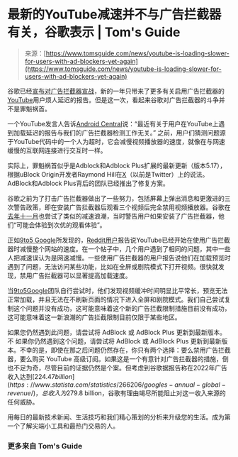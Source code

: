 <!--yml

category: 未分类

date: 2024-05-27 14:48:32

-->

# 最新的YouTube减速并不与广告拦截器有关，谷歌表示 | Tom's Guide

> 来源：[https://www.tomsguide.com/news/youtube-is-loading-slower-for-users-with-ad-blockers-yet-again](https://www.tomsguide.com/news/youtube-is-loading-slower-for-users-with-ad-blockers-yet-again)

谷歌已经[宣布对广告拦截器宣战](https://www.tomsguide.com/news/youtubes-anti-ad-block-efforts-have-now-gone-global-what-you-need-to-know)，新的一年只带来了更多有关启用广告拦截器的[YouTube](https://www.tomsguide.com/tag/youtube)用户烦人延迟的报告。但是这一次，看起来谷歌对广告拦截器的斗争并不是罪魁祸首。

一个YouTube发言人告诉[Android Central](https://www.androidcentral.com/apps-software/youtube-slows-down-load-times-for-users-with-ad-blockers)说：“最近有关于用户在YouTube上遇到加载延迟的报告与我们的广告拦截器检测工作无关。” 之前，用户们猜测问题源于YouTube代码中的一个人为超时，它会减慢视频播放器的速度，就像在与网速缓慢的互联网连接进行交互时一样。

实际上，罪魁祸首似乎是Adblock和Adblock Plus扩展的最新更新（版本5.17），根据uBlock Origin开发者Raymond Hill在[X](https://twitter.com/gorhill/status/1746263759495077919)（以前是Twitter）上的说法。AdBlock和Adblock Plus背后的团队已经推出了修复方案。

谷歌之前为了打击广告拦截器做出了一些努力，包括屏幕上弹出消息和更激进的三次警告政策，即在安装广告拦截器后观看三个视频后完全禁用视频播放器。谷歌在[去年十一月](https://www.tomsguide.com/news/youtubes-war-on-ad-blockers-just-took-an-irritating-turn-for-the-worse)也尝试了类似的减速浪潮，当时警告用户如果安装了广告拦截器，他们“可能会体验到次优的观看体验”。

正如[9to5 Google](https://9to5google.com/2024/01/13/youtube-new-wave-slow-downs-ad-blocker/)所发现的，[Reddit用户](https://www.reddit.com/r/youtube/comments/195octe/youtube_started_slowing_video_buffer_with_adblock/)报告说YouTube已经开始在使用广告拦截器时减慢整个网站的速度。在一个帖子中，几个用户遇到了相同的问题，其中一些人把减速误认为是网速减慢。一些使用广告拦截器的用户报告说他们在加载预览时遇到了问题，无法访问某些功能，比如在全屏或剧院模式下打开视频。很快就发现，禁用广告拦截器可以显著提高加载速度。

当[9to5Google](https://9to5google.com/2024/01/13/youtube-new-wave-slow-downs-ad-blocker/)团队自行尝试时，他们发现视频缓冲时间明显比平常长，预览无法正常加载，并且无法在不刷新页面的情况下进入全屏和剧院模式。我们自己尝试复制这个问题并没有成功，这可能意味着这个新的广告拦截限制措施目前没有成功，这可能意味着这一新浪潮的广告拦截限制目前仅限于某些地区。

如果您仍然遇到此问题，请尝试将 AdBlock 或 AdBlock Plus 更新到最新版本。不 如果你仍然遇到这个问题，请尝试将 AdBlock 或 AdBlock Plus 更新到最新版本。不幸的是，即使在那之后问题仍然存在，你只有两个选择：要么禁用广告拦截器，要么购买 YouTube 高级订阅。如果这是一个有意针对广告拦截器的措施，倒也不足为奇，尽管目前的证据仍然是个案。但考虑到谷歌据报告称在2022年广告收入达到[$224.47 billion](https://www.statista.com/statistics/266206/googles-annual-global-revenue/)，总收入为$279.8 billion，谷歌有理由竭尽所能阻止对这一收入来源的任何威胁。

用每日的最新技术新闻、生活技巧和我们精心策划的分析来升级您的生活。成为第一个了解尖端小工具和最热门交易的人。

### 更多来自 Tom's Guide
